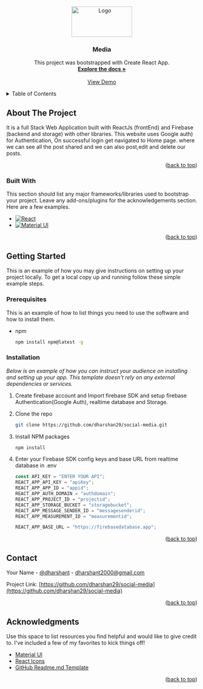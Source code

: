 <a name="readme-top"></a>

<!-- PROJECT LOGO -->
<br />
<div align="center">
  <a href="https://github.com/othneildrew/Best-README-Template">
    <img src="https://firebasestorage.googleapis.com/v0/b/media-7d6da.appspot.com/o/images%2Fbdc025e8-25a0-4e34-8b42-3bc6dfb00803?alt=media&token=70ed8e06-029e-4c1e-9c70-a85604fcba08" alt="Logo" width="160" height="80">
  </a>

  <h3 align="center">Media</h3>

  <p align="center">
   This project was bootstrapped with Create React App.
    <br />
    <a href="https://github.com/dharshan29/social-media"><strong>Explore the docs »</strong></a>
    <br />
    <br />
    <a href="https://zingy-fudge-1cb481.netlify.app">View Demo</a>
  </p>
</div>

<!-- TABLE OF CONTENTS -->
<details>
  <summary>Table of Contents</summary>
  <ol>
    <li>
      <a href="#about-the-project">About The Project</a>
      <ul>
        <li><a href="#built-with">Built With</a></li>
      </ul>
    </li>
    <li>
      <a href="#getting-started">Getting Started</a>
      <ul>
        <li><a href="#prerequisites">Prerequisites</a></li>
        <li><a href="#installation">Installation</a></li>
      </ul>
    </li>
    <li><a href="#contact">Contact</a></li>
    <li><a href="#acknowledgments">Acknowledgments</a></li>
  </ol>
</details>

<!-- ABOUT THE PROJECT -->

## About The Project

It is a full Stack Web Application built with ReactJs (frontEnd) and Firebase (backend and storage) with other libraries. This website uses Google auth) for Authentication, On successful login get navigated to Home page. where we can see all the post shared and we can also post,edit and delete our posts.

<p align="right">(<a href="#readme-top">back to top</a>)</p>

### Built With

This section should list any major frameworks/libraries used to bootstrap your project. Leave any add-ons/plugins for the acknowledgements section. Here are a few examples.

- [![React][react.js]][react-url]
- [![Material UI][materialui.com]][materialui-url]

<p align="right">(<a href="#readme-top">back to top</a>)</p>

<!-- GETTING STARTED -->

## Getting Started

This is an example of how you may give instructions on setting up your project locally.
To get a local copy up and running follow these simple example steps.

### Prerequisites

This is an example of how to list things you need to use the software and how to install them.

- npm
  ```sh
  npm install npm@latest -g
  ```

### Installation

_Below is an example of how you can instruct your audience on installing and setting up your app. This template doesn't rely on any external dependencies or services._

1. Create firebase account and Import firebase SDK and setup firebase Authentication(Google Auth), realtime database and Storage.
2. Clone the repo
   ```sh
   git clone https://github.com/dharshan29/social-media.git
   ```
3. Install NPM packages
   ```sh
   npm install
   ```
4. Enter your Firebase SDK config keys and base URL from realtime database in .env

   ```js
   const API_KEY = "ENTER YOUR API";
   REACT_APP_API_KEY = "apiKey";
   REACT_APP_APP_ID = "appid";
   REACT_APP_AUTH_DOMAIN = "authdomain";
   REACT_APP_PROJECT_ID = "projectid";
   REACT_APP_STORAGE_BUCKET = "storagebucket";
   REACT_APP_MESSAGE_SENDER_ID = "messagesenderid";
   REACT_APP_MEASUREMENT_ID = "measurementid";

   REACT_APP_BASE_URL = "https://firebasedatabase.app";
   ```

<p align="right">(<a href="#readme-top">back to top</a>)</p>

<!-- CONTACT -->

## Contact

Your Name - [@dharshant](https://www.linkedin.com/in/dharshan-t-330179205/) - dharshant2000@gmail.com

Project Link: [https://github.com/dharshan29/social-media](https://github.com/dharshan29/social-media)

<p align="right">(<a href="#readme-top">back to top</a>)</p>

<!-- ACKNOWLEDGMENTS -->

## Acknowledgments

Use this space to list resources you find helpful and would like to give credit to. I've included a few of my favorites to kick things off!

- [Material UI](https://mui.com/)
- [React Icons](https://react-icons.github.io/react-icons/search)
- [GitHub Readme.md Template](https://github.com/othneildrew/Best-README-Template)

<p align="right">(<a href="#readme-top">back to top</a>)</p>

<!-- MARKDOWN LINKS & IMAGES -->
<!-- https://www.markdownguide.org/basic-syntax/#reference-style-links -->

[react.js]: https://img.shields.io/badge/React-20232A?style=for-the-badge&logo=react&logoColor=61DAFB
[react-url]: https://reactjs.org/
[materialui.com]: https://cdn-media-1.freecodecamp.org/images/1*FDNeKIUeUnf0XdqHmi7nsw.png
[materialui-url]: https://mui.com/
